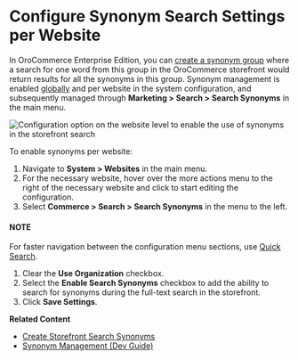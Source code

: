 <a id="configuration-website-commerce-search-synonyms"></a>

# Configure Synonym Search Settings per Website

In OroCommerce Enterprise Edition, you can [create a synonym group](../../../../../marketing/search/index.md#user-guide-search-synonyms) where a search for one word from this group in the OroCommerce storefront would return results for all the synonyms in this group. Synonym management is enabled [globally](../../../../configuration/commerce/search/search-synonyms.md#configuration-guide-commerce-search-synonyms) and per website in the system configuration, and subsequently managed through **Marketing > Search > Search Synonyms** in the main menu.

![Configuration option on the website level to enable the use of synonyms in the storefront search](user/img/system/websites/web_configuration/synonyms-website-config.png)

To enable synonyms per website:

1. Navigate to **System > Websites** in the main menu.
2. For the necessary website, hover over the <i class="fa fa-ellipsis-h fa-lg" aria-hidden="true"></i> more actions menu to the right of the necessary website and click <i class="fas fa-cog" aria-hidden="true"></i> to start editing the configuration.
3. Select **Commerce > Search > Search Synonyms** in the menu to the left.

#### NOTE
For faster navigation between the configuration menu sections, use [Quick Search](../../../../configuration/quick-search.md#user-guide-system-configuration-quick-search).

1. Clear the **Use Organization** checkbox.
2. Select the **Enable Search Synonyms** checkbox to add the ability to search for synonyms during the full-text search in the storefront.
3. Click **Save Settings**.

<!-- Enabling synonyms in the application triggers the creation of the *Search Synonyms** menu under **Marketing > Search**. -->

**Related Content**

* [Create Storefront Search Synonyms](../../../../../marketing/search/index.md#user-guide-search-synonyms)
* [Synonym Management (Dev Guide)](../../../../../../../bundles/commerce/WebsiteElasticSearchBundle/synonym-management.md#bundle-docs-commerce-website-elasticsearch-bundle-synonyms)

<!-- fa-bars = fa-navicon -->
<!-- Ic Tiles is used as Set As Default in saved views, and as tiles in display layout options -->
<!-- IcPencil refers to Rename in Commerce and Inline Editing in CRM -->
<!-- Check mark in the square. -->
<!-- SortDesc is also used as drop-down arrow -->
